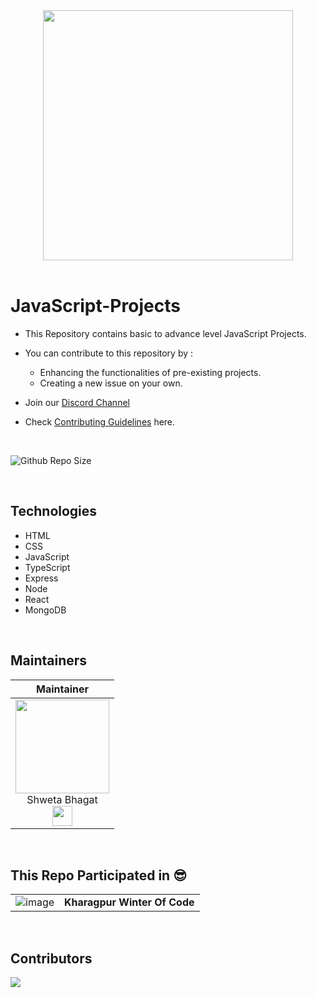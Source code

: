 <div align="center">
<img width="400" src="https://www.ankitweblogic.com/javascript/js_img/javascript.png"/>
</div><br>


# JavaScript-Projects

- This Repository contains basic to advance level JavaScript Projects.
- You can contribute to this repository by : 
   - Enhancing the functionalities of pre-existing projects.
   - Creating a new issue on your own.
   
- Join our [Discord Channel](http://discord.openinapp.co/discord-1-10390)
- Check [Contributing Guidelines](https://github.com/Shweta2024/JavaScript-Projects/blob/master/Guidelines.md) here.

<br>

![Github Repo Size](https://img.shields.io/github/repo-size/Shweta2024/JavaScript-Projects?style=for-the-badge&color=green)

<br>


## Technologies
- HTML
- CSS
- JavaScript
- TypeScript
- Express
- Node
- React
- MongoDB


<br>


## Maintainers

| Maintainer   | 
| :----------: | 
| <a href="https://github.com/utkarsh006"><img src="https://avatars.githubusercontent.com/u/75883328?v=4" width=150px height=150px /></a><br>Shweta Bhagat<br><a href="https://www.linkedin.com/in/shweta-bhagat-5a3969200/"><img src="https://t0.gstatic.com/images?q=tbn:ANd9GcRMCA3j2A8hfLl9p5UAU5nd9lvqLlNZvqoU4xOsZ192uH4IYS6X" width="32px" height="32px"></a> |
<br>

## This Repo Participated in :sunglasses:	
|||
|---|---|
|![image](https://user-images.githubusercontent.com/94545831/208283169-01c6f3cf-fb6a-4f65-b53a-6f93de70c19e.png)|**Kharagpur Winter Of Code**|

<br>


## Contributors

<a href="https://github.com/Shweta2024/JavaScript-Projects/graphs/contributors">
  <img src="https://contrib.rocks/image?repo=Shweta2024/JavaScript-Projects" />
</a>

